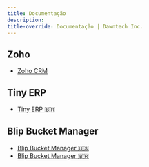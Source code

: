 ```yaml
---
title: Documentação
description: 
title-override: Documentação | Dawntech Inc.
---
```


## Zoho

- [Zoho CRM](zoho)

## Tiny ERP

- [Tiny ERP 🇧🇷](pt/tiny)

## Blip Bucket Manager

- [Blip Bucket Manager 🇺🇸](en/blip-bucket-viewer)
- [Blip Bucket Manager 🇧🇷](pt/blip-bucket-viewer)
